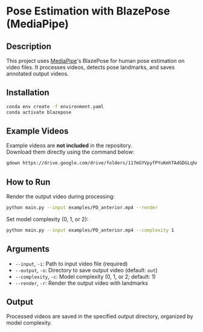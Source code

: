 # Pose Estimation with BlazePose (MediaPipe)

## Description

This project uses [MediaPipe](https://mediapipe.dev/)'s BlazePose for human pose estimation on video files. It processes videos, detects pose landmarks, and saves annotated output videos.

## Installation

```bash
conda env create -f environment.yaml
conda activate blazepose
```

## Example Videos

Example videos are **not included** in the repository.  
Download them directly using the command below:

```bash
gdown https://drive.google.com/drive/folders/117mGYVpyfPYuKmhTAdGDGLqhAxHQjIhF -O examples --folder
```

## How to Run

Render the output video during processing:

```bash
python main.py --input examples/PD_anterior.mp4 --render
```

Set model complexity (0, 1, or 2):

```bash
python main.py --input examples/PD_anterior.mp4 --complexity 1
```

## Arguments

- `--input`, `-i`: Path to input video file (required)
- `--output`, `-o`: Directory to save output video (default: `out`)
- `--complexity`, `-c`: Model complexity (0, 1, or 2; default: 1)
- `--render`, `-r`: Render the output video with landmarks

## Output

Processed videos are saved in the specified output directory, organized by model complexity.

